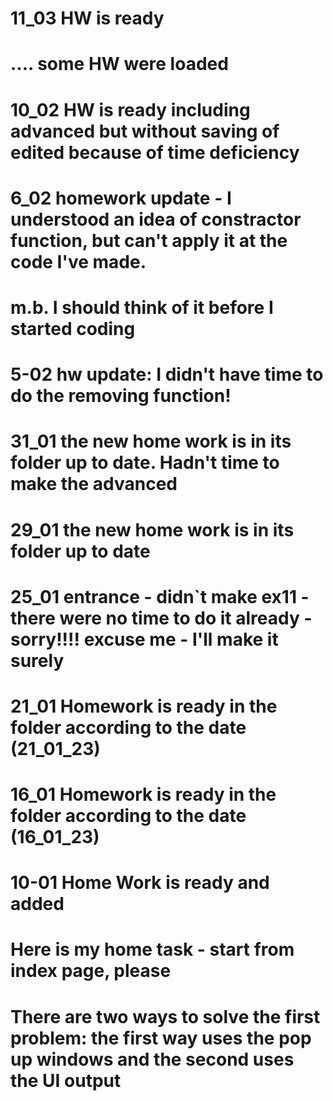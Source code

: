 # 11_03 HW is ready 
# .... some HW were loaded
# 10_02 HW is ready including advanced but without saving of edited because of time deficiency
# 6_02 homework update - I understood an idea of constractor function, but can't apply it at the code I've made.
# m.b. I should think of it before I started coding
# 5-02 hw update: I didn't have time to do the removing function!
# 31_01 the new home work is in its folder up to date. Hadn't time to make the advanced
# 29_01 the new home work is in its folder up to date
# 25_01 entrance - didn`t make ex11 -there were no time to do it already - sorry!!!! excuse me -  I'll make it surely
# 21_01 Homework  is ready in the folder according to the date (21_01_23)
# 16_01 Homework  is ready in the folder according to the date (16_01_23)
# 10-01 Home Work is ready and added
# Here is my home task - start from index page, please
# There are two ways to solve the first problem: the first way uses the pop up windows and the second uses the UI output
